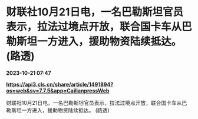 # 财联社10月21日电，一名巴勒斯坦官员表示，拉法过境点开放，联合国卡车从巴勒斯坦一方进入，援助物资陆续抵达。 (路透)

**2023-10-21 07:47**

**https://api3.cls.cn/share/article/1491894?os=web&sv=7.7.5&app=CailianpressWeb**

财联社10月21日电，一名巴勒斯坦官员表示，拉法过境点开放，联合国卡车从巴勒斯坦一方进入，援助物资陆续抵达。 (路透)